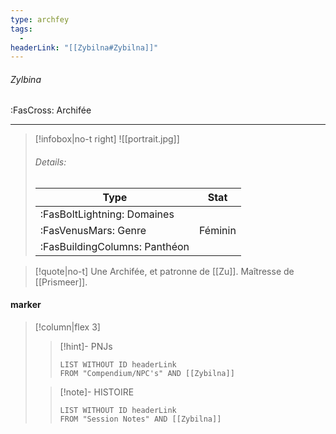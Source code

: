 ```yaml
---
type: archfey
tags:
  - 
headerLink: "[[Zybilna#Zybilna]]"
---
```


###### Zylbina
<span class="sub2">:FasCross: Archifée </span>
___

> [!infobox|no-t right]
> ![[portrait.jpg]]
> ###### Details:
> | Type | Stat |
> | ---- | ---- |
> | :FasBoltLightning: Domaines |  |
> | :FasVenusMars: Genre | Féminin |
> | :FasBuildingColumns: Panthéon |  |

> [!quote|no-t]
>Une Archifée, et patronne de [[Zu]]. Maîtresse de [[Prismeer]].

#### marker
> [!column|flex 3]
>> [!hint]-  PNJs
>>```dataview
>>LIST WITHOUT ID headerLink
>>FROM "Compendium/NPC's" AND [[Zybilna]] 
>
>>[!note]- HISTOIRE
>>```dataview
>>LIST WITHOUT ID headerLink
>>FROM "Session Notes" AND [[Zybilna]]